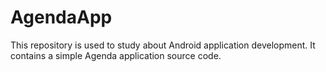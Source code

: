 # AgendaApp
This repository is used to study about Android application development. It contains a simple Agenda application source code.
